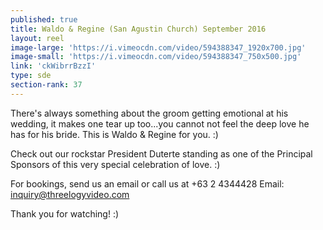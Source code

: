 ```yaml
---
published: true
title: Waldo & Regine (San Agustin Church) September 2016
layout: reel
image-large: 'https://i.vimeocdn.com/video/594388347_1920x700.jpg'
image-small: 'https://i.vimeocdn.com/video/594388347_750x500.jpg'
link: 'ckWibrrBzzI'
type: sde
section-rank: 37
---
```

There's always something about the groom getting emotional at his wedding, it makes one tear up too...you cannot not feel the deep love he has for his bride. This is Waldo & Regine for you. :)

Check out our rockstar President Duterte standing as one of the Principal Sponsors of this very special celebration of love. :)

For bookings, send us an email or call us at +63 2 4344428
Email: inquiry@threelogyvideo.com

Thank you for watching! :)
